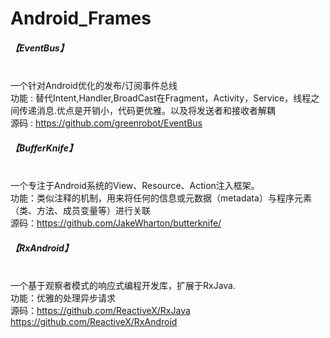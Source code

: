 # Android_Frames

##### 【EventBus】
<br>一个针对Android优化的发布/订阅事件总线
<br>功能 : 替代Intent,Handler,BroadCast在Fragment，Activity，Service，线程之间传递消息.优点是开销小，代码更优雅。以及将发送者和接收者解耦
<br>源码 : https://github.com/greenrobot/EventBus

##### 【BufferKnife】
<br>一个专注于Android系统的View、Resource、Action注入框架。
<br>功能：类似注释的机制，用来将任何的信息或元数据（metadata）与程序元素（类、方法、成员变量等）进行关联
<br>源码：https://github.com/JakeWharton/butterknife/

##### 【RxAndroid】
<br>一个基于观察者模式的响应式编程开发库，扩展于RxJava.
<br>功能：优雅的处理异步请求
<br>源码：https://github.com/ReactiveX/RxJava
       <br>https://github.com/ReactiveX/RxAndroid
